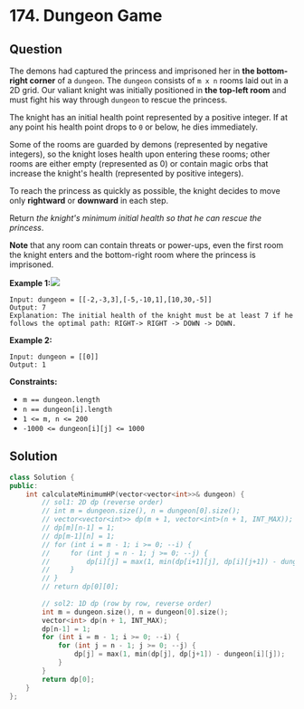 # 174. Dungeon Game

## Question

The demons had captured the princess and imprisoned her in **the bottom-right corner** of a `dungeon`. The `dungeon` consists of `m x n` rooms laid out in a 2D grid. Our valiant knight was initially positioned in **the top-left room** and must fight his way through `dungeon` to rescue the princess.

The knight has an initial health point represented by a positive integer. If at any point his health point drops to `0` or below, he dies immediately.

Some of the rooms are guarded by demons \(represented by negative integers\), so the knight loses health upon entering these rooms; other rooms are either empty \(represented as 0\) or contain magic orbs that increase the knight's health \(represented by positive integers\).

To reach the princess as quickly as possible, the knight decides to move only **rightward** or **downward** in each step.

Return _the knight's minimum initial health so that he can rescue the princess_.

**Note** that any room can contain threats or power-ups, even the first room the knight enters and the bottom-right room where the princess is imprisoned.

**Example 1:**![](https://assets.leetcode.com/uploads/2021/03/13/dungeon-grid-1.jpg)

```text
Input: dungeon = [[-2,-3,3],[-5,-10,1],[10,30,-5]]
Output: 7
Explanation: The initial health of the knight must be at least 7 if he follows the optimal path: RIGHT-> RIGHT -> DOWN -> DOWN.
```

**Example 2:**

```text
Input: dungeon = [[0]]
Output: 1
```

**Constraints:**

* `m == dungeon.length`
* `n == dungeon[i].length`
* `1 <= m, n <= 200`
* `-1000 <= dungeon[i][j] <= 1000`

## Solution

```cpp
class Solution {
public:
    int calculateMinimumHP(vector<vector<int>>& dungeon) {
        // sol1: 2D dp (reverse order)
        // int m = dungeon.size(), n = dungeon[0].size();
        // vector<vector<int>> dp(m + 1, vector<int>(n + 1, INT_MAX));
        // dp[m][n-1] = 1;
        // dp[m-1][n] = 1;
        // for (int i = m - 1; i >= 0; --i) {
        //     for (int j = n - 1; j >= 0; --j) {
        //         dp[i][j] = max(1, min(dp[i+1][j], dp[i][j+1]) - dungeon[i][j]);
        //     }
        // }
        // return dp[0][0];
        
        // sol2: 1D dp (row by row, reverse order)
        int m = dungeon.size(), n = dungeon[0].size();
        vector<int> dp(n + 1, INT_MAX);
        dp[n-1] = 1;
        for (int i = m - 1; i >= 0; --i) {
            for (int j = n - 1; j >= 0; --j) {
                dp[j] = max(1, min(dp[j], dp[j+1]) - dungeon[i][j]);
            }
        }
        return dp[0];
    }
};
```

